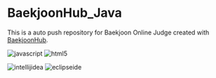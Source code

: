 # BaekjoonHub_Java
This is a auto push repository for Baekjoon Online Judge created with [BaekjoonHub](https://github.com/BaekjoonHub/BaekjoonHub).

![javascript](https://img.shields.io/badge/java%20script-F7DF1E.svg?&style=for-the-badge&logo=javascript&logoColor=black)
![html5](https://img.shields.io/badge/html5-E34F26.svg?&style=for-the-badge&logo=html5&logoColor=white)

![intellijidea](https://img.shields.io/badge/intellij%20idea-000000.svg?&style=for-the-badge&logo=intellijidea&logoColor=white)
![eclipseide](https://img.shields.io/badge/eclipse%20ide-2C2255.svg?&style=for-the-badge&logo=eclipseide&logoColor=white)
